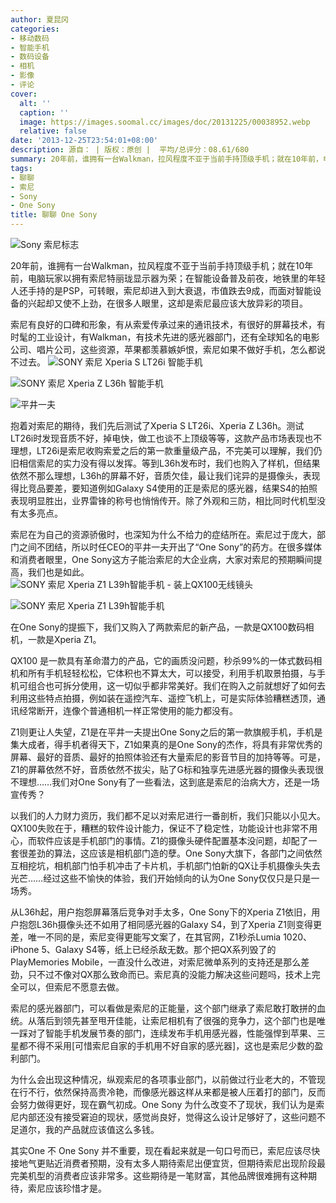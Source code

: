```yaml
---
author: 夏昆冈
categories:
- 移动数码
- 智能手机
- 数码设备
- 相机
- 影像
- 评论
cover:
  alt: ''
  caption: ''
  image: https://images.soomal.cc/images/doc/20131225/00038952.webp
  relative: false
date: '2013-12-25T23:54:01+08:00'
description: 源自： | 版权：原创 |  平均/总评分：08.61/680
summary: 20年前，谁拥有一台Walkman，拉风程度不亚于当前手持顶级手机；就在10年前，电脑玩家以拥有索尼特丽珑显示器为荣；在智能设备普及前夜，地铁里的年轻人还手持的是PSP，可转眼，索尼却进入到大衰退，市值跌去9成，而面对智能设备的兴起却又使不上劲，在很多人眼里，这却是索尼最应该大放异彩的项目。
tags:
- 聊聊
- 索尼
- Sony
- One Sony
title: 聊聊 One Sony
---
```


![Sony 索尼标志](https://images.soomal.cc/images/doc/20090417/00001044_01.webp)



20年前，谁拥有一台Walkman，拉风程度不亚于当前手持顶级手机；就在10年前，电脑玩家以拥有索尼特丽珑显示器为荣；在智能设备普及前夜，地铁里的年轻人还手持的是PSP，可转眼，索尼却进入到大衰退，市值跌去9成，而面对智能设备的兴起却又使不上劲，在很多人眼里，这却是索尼最应该大放异彩的项目。

索尼有良好的口碑和形象，有从索爱传承过来的通讯技术，有很好的屏幕技术，有时髦的工业设计，有Walkman，有技术先进的感光器部门，还有全球知名的电影公司、唱片公司，这些资源，苹果都羡慕嫉妒恨，索尼如果不做好手机，怎么都说不过去。
![SONY 索尼 Xperia S LT26i 智能手机](https://images.soomal.cc/images/doc/20120319/00017858_01.webp)




![SONY 索尼 Xperia Z L36h 智能手机](https://images.soomal.cc/images/doc/20130410/00029512_01.webp)

















![平井一夫](https://images.soomal.cc/images/doc/20131225/00038948_01.webp)




抱着对索尼的期待，我们先后测试了Xperia S LT26i、Xperia Z L36h。测试LT26i时发现音质不好，掉电快，做工也谈不上顶级等等，这款产品市场表现也不理想，LT26i是索尼收购索爱之后的第一款重量级产品，不完美可以理解，我们仍旧相信索尼的实力没有得以发挥。等到L36h发布时，我们也购入了样机，但结果依然不那么理想，L36h的屏幕不好，音质欠佳，最让我们诧异的是摄像头，表现得比竞品要差，要知道例如Galaxy S4使用的正是索尼的感光器，结果S4的拍照表现明显胜出，业界雷锋的称号也悄悄传开。除了外观和三防，相比同时代机型没有太多亮点。

索尼在为自己的资源骄傲时，也深知为什么不给力的症结所在。索尼过于庞大，部门之间不团结，所以时任CEO的平井一夫开出了“One Sony”的药方。在很多媒体和消费者眼里，One Sony这方子能治索尼的大企业病，大家对索尼的预期瞬间提高，我们也是如此。
![SONY 索尼 Xperia Z1 L39h智能手机 - 装上QX100无线镜头](https://images.soomal.cc/images/doc/20131110/00037234_01.webp)




![SONY 索尼 Xperia Z1 L39h智能手机](https://images.soomal.cc/images/doc/20131110/00037223_01.webp)




在One Sony的提振下，我们又购入了两款索尼的新产品，一款是QX100数码相机，一款是Xperia Z1。

QX100 是一款具有革命潜力的产品，它的画质没问题，秒杀99%的一体式数码相机和所有手机轻轻松松，它体积也不算太大，可以接受，利用手机取景拍摄，与手机可组合也可拆分使用，这一切似乎都非常美好。我们在购入之前就想好了如何去利用这些特点拍摄，例如装在遥控汽车、遥控飞机上，可是实际体验糟糕透顶，通讯经常断开，连像个普通相机一样正常使用的能力都没有。














Z1则更让人失望，Z1是在平井一夫提出One Sony之后的第一款旗舰手机，手机是集大成者，得手机者得天下，Z1如果真的是One Sony的杰作，将具有非常优秀的屏幕、最好的音质、最好的拍照体验还有大量索尼的影音节目的加持等等。可是，Z1的屏幕依然不好，音质依然不拔尖，贴了G标和独享先进感光器的摄像头表现很不理想……我们对One Sony有了一些看法，这到底是索尼的治病大方，还是一场宣传秀？

以我们的人力财力资历，我们都不足以对索尼进行一番剖析，我们只能以小见大。QX100失败在于，糟糕的软件设计能力，保证不了稳定性，功能设计也非常不用心，而软件应该是手机部门的事情。Z1的摄像头硬件配置基本没问题，却配了一套很差劲的算法，这应该是相机部门造的孽。One Sony大旗下，各部门之间依然互相挖坑，相机部门怕手机冲击了卡片机，手机部门怕新的QX让手机摄像头失去光芒……经过这些不愉快的体验，我们开始倾向的认为One Sony仅仅只是只是一场秀。

从L36h起，用户抱怨屏幕落后竞争对手太多，One Sony下的Xperia Z1依旧，用户抱怨L36h摄像头还不如用了相同感光器的Galaxy S4，到了Xperia Z1则变得更差，唯一不同的是，索尼变得更能写文案了，在其官网，Z1秒杀Lumia 1020、iPhone 5、Galaxy S4等，纸上已经杀敌无数。那个把QX系列毁了的PlayMemories Mobile，一直没什么改进，对索尼微单系列的支持还是那么差劲，只不过不像对QX那么致命而已。索尼真的没能力解决这些问题吗，技术上完全可以，但索尼不愿意去做。

索尼的感光器部门，可以看做是索尼的正能量，这个部门继承了索尼敢打敢拼的血统。从落后到领先甚至甩开佳能，让索尼相机有了很强的竞争力，这个部门也是唯一踩对了智能手机发展节奏的部门，连续发布手机用感光器，性能强悍到苹果、三星都不得不采用[可惜索尼自家的手机用不好自家的感光器]，这也是索尼少数的盈利部门。

为什么会出现这种情况，纵观索尼的各项事业部门，以前做过行业老大的，不管现在行不行，依然保持高贵冷艳，而像感光器这样从来都是被人压着打的部门，反而会努力做得更好，现在霸气初成。One Sony 为什么改变不了现状，我们认为是索尼内部还没有接受窘迫的现状，感觉尚良好，觉得这么设计足够好了，这些问题不足道尔，我的产品就应该值这么多钱。

其实One 不 One Sony 并不重要，现在看起来就是一句口号而已，索尼应该尽快接地气更贴近消费者预期，没有太多人期待索尼出便宜货，但期待索尼出现阶段最完美机型的消费者应该非常多。这些期待是一笔财富，其他品牌很难拥有这种期待，索尼应该珍惜才是。